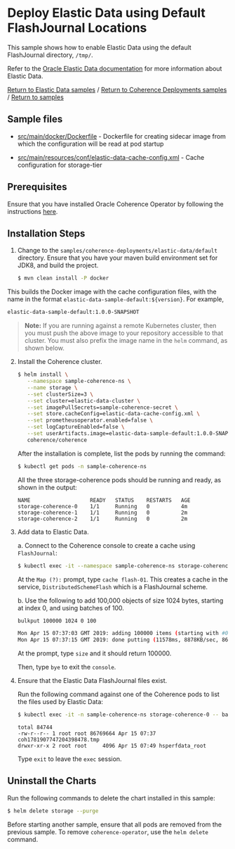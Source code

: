 # Deploy Elastic Data using Default FlashJournal Locations

This sample shows how to enable Elastic Data using the default FlashJournal directory, `/tmp/`.  

Refer to the [Oracle Elastic Data documentation](https://docs.oracle.com/middleware/12213/coherence/COHDG/implementing-storage-and-backing-maps.htm#COHDG5496)
for more information about Elastic Data.

[Return to Elastic Data samples](../) / [Return to Coherence Deployments samples](../../) / [Return to samples](../../../README.md#list-of-samples)

## Sample files

* [src/main/docker/Dockerfile](src/main/docker/Dockerfile) - Dockerfile for creating sidecar image from which the configuration will be read at pod startup

* [src/main/resources/conf/elastic-data-cache-config.xml](src/main/resources/conf/elastic-data-cache-config.xml) - Cache configuration for storage-tier

## Prerequisites

Ensure that you have installed Oracle Coherence Operator by following the instructions [here](../../../README.md#install-the-coherence-operator).

## Installation Steps

1. Change to the `samples/coherence-deployments/elastic-data/default` directory. Ensure that you have your maven build environment set for JDK8, and build the project.

   ```bash
   $ mvn clean install -P docker
   ```
 This builds the Docker image with the cache configuration files, with the name in the format `elastic-data-sample-default:${version}`. For example,

   ```bash
   elastic-data-sample-default:1.0.0-SNAPSHOT
   ```

   > **Note:** If you are running against a remote Kubernetes cluster, then you must
   > push the above image to your repository accessible to that cluster. You must also
   > prefix the image name in the `helm` command, as shown  below.

2. Install the Coherence cluster.

   ```bash
   $ helm install \
      --namespace sample-coherence-ns \
      --name storage \
      --set clusterSize=3 \
      --set cluster=elastic-data-cluster \
      --set imagePullSecrets=sample-coherence-secret \
      --set store.cacheConfig=elastic-data-cache-config.xml \
      --set prometheusoperator.enabled=false \
      --set logCaptureEnabled=false \
      --set userArtifacts.image=elastic-data-sample-default:1.0.0-SNAPSHOT \
      coherence/coherence
   ```

   After the installation is complete, list the pods by running the command:

   ```bash
   $ kubectl get pods -n sample-coherence-ns
   ```
   All the three storage-coherence pods should be running and ready, as shown in the output:
   ```console
   NAME                   READY   STATUS    RESTARTS   AGE
   storage-coherence-0    1/1     Running   0          4m
   storage-coherence-1    1/1     Running   0          2m   
   storage-coherence-2    1/1     Running   0          2m
   ```   

3. Add data to Elastic Data.

   a. Connect to the Coherence console to create a cache using `FlashJournal`:

   ```bash
   $ kubectl exec -it --namespace sample-coherence-ns storage-coherence-0 -- bash /scripts/startCoherence.sh console
   ```   

   At the `Map (?):` prompt, type `cache flash-01`.  This creates a cache in the service, `DistributedSchemeFlash`
   which is a FlashJournal scheme.

   b. Use the following to add 100,000 objects of size 1024 bytes, starting at index 0, and using batches of 100.

   ```bash
   bulkput 100000 1024 0 100

   Mon Apr 15 07:37:03 GMT 2019: adding 100000 items (starting with #0) each 1024 bytes ...
   Mon Apr 15 07:37:15 GMT 2019: done putting (11578ms, 8878KB/sec, 8637 items/sec)
   ```

   At the prompt, type `size` and it should return 100000.

   Then, type `bye` to exit the `console`.

4. Ensure that the Elastic Data FlashJournal files exist.

   Run the following command against one of the Coherence pods to list the files used by Elastic Data:

   ```bash
   $ kubectl exec -it -n sample-coherence-ns storage-coherence-0 -- bash -c 'ls -l /tmp/'
   ```
   ```console
   total 84744
   -rw-r--r-- 1 root root 86769664 Apr 15 07:37 coh1781907747204398478.tmp
   drwxr-xr-x 2 root root     4096 Apr 15 07:49 hsperfdata_root
   ```

   Type `exit` to leave the `exec` session.

## Uninstall the Charts

Run the following commands to delete the chart installed in this sample:

```bash
$ helm delete storage --purge
```

Before starting another sample, ensure that all  pods are removed from the previous sample. To remove `coherence-operator`, use the `helm delete` command.
